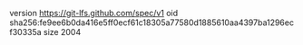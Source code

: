 version https://git-lfs.github.com/spec/v1
oid sha256:fe9ee6b0da416e5ff0ecf61c18305a77580d1885610aa4397ba1296ecf30335a
size 2004
